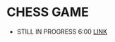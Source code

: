 # CHESS GAME 
- STILL IN PROGRESS 6:00 [LINK](https://www.youtube.com/watch?v=LYleXQsmrk4&list=PLBwF487qi8MGU81nDGaeNE1EnNEPYWKY_&index=5)
